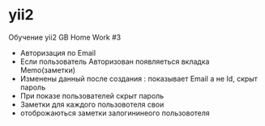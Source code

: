 # yii2
Обучение yii2 GB
Home Work #3
- Авторизация по Email
- Если пользователь Авторизован появляеться вкладка Memo(заметки)
- Изменены данный после создания : показывает Email а не Id, скрыт пароль
- При показе  пользователей скрыт пароль
- Заметки для каждого пользовотеля свои
- отоброжаються заметки залогининеого пользовотеля
